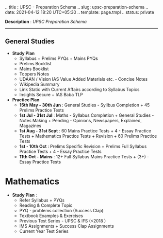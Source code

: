 .. title : UPSC - Preparation Schema
.. slug: upsc-preparation-schema
.. date: 2021-04-12 18:20 UTC+05:30
.. template: page.tmpl
.. status: private

**Description** : *UPSC Preparation Schema*

***
<!-- TEASER_END -->

## General Studies
- **Study Plan**
	- Syllabus + Prelims PYQs + Mains PYQs
	- Prelims Booklist
	- Mains Booklist 
	- Toppers Notes 
	- UDAAN / Vision IAS Value Added Materials etc. -  Concise Notes
	- Wikipedia Summary 
	- Link Static with Current Affairs according to Syllabus Topics
	- Insights Secure + IAS Baba TLP 
- **Practice Plan**
	- **15th May - 30th Jun** : General Studies - Syllbus Completion + 45 Prelims Practice Tests
	- **1st Jul - 31st Jul** : Maths - Syllabus Completion + General Studies - Notes Making + Pending - Opinions, Newspapers, Explained, Magazines
	- **1st Aug - 31st Sept** : 60 Mains Practice Tests + 4 - Essay Practice Tests + Mathematics Practice Tests + Revision + 60 Prelims Practice Tests
	- **1st - 10th Oct** : Prelims Specific Revision + Prelims Full Syllabus Practice Tests + 4 - Essay Practice Tests
	- **11th Oct - Mains** : 12+ Full Syllabus Mains Practice Tests + (3+) - Essay Practice Tests

# Mathematics 
- **Study Plan** : 
	- Refer Syllabus + PYQs 
	- Reading & Complete Topic
	- PYQ - problems collection (Success Clap) 
	- Textbook Examples & Exercises 
	- Previous Test Series - UPSC & IFS (<2018 ) 
	- IMS Assignments + Success Clap Assignments 
	- Current Year Test Series